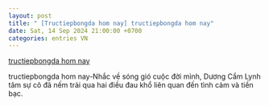 ```yaml
---
layout: post
title: " [Tructiepbongda hom nay] tructiepbongda hom nay"
date: Sat, 14 Sep 2024 21:00:00 +0700
categories: entries VN
---
```

[tructiepbongda hom nay](https://nhidong.org.vn/wap/2024-09-14-%C4%91ua%20ng%E1%BB%B1a%20%E1%BB%9F%20y%C3%AAn%20b%C3%A1i.aspx)

tructiepbongda hom nay-Nhắc về sóng gió cuộc đời mình, Dương Cẩm Lynh tâm sự cô đã nếm trải qua hai điều đau khổ liên quan đến tình cảm và tiền bạc.

